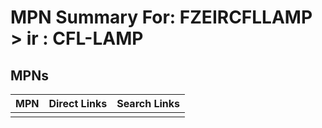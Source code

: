 



# MPN Summary For: FZEIRCFLLAMP > ir : CFL-LAMP

## MPNs
  

|MPN|Direct Links|Search Links|
| :--- | :--- | :--- |
||||
